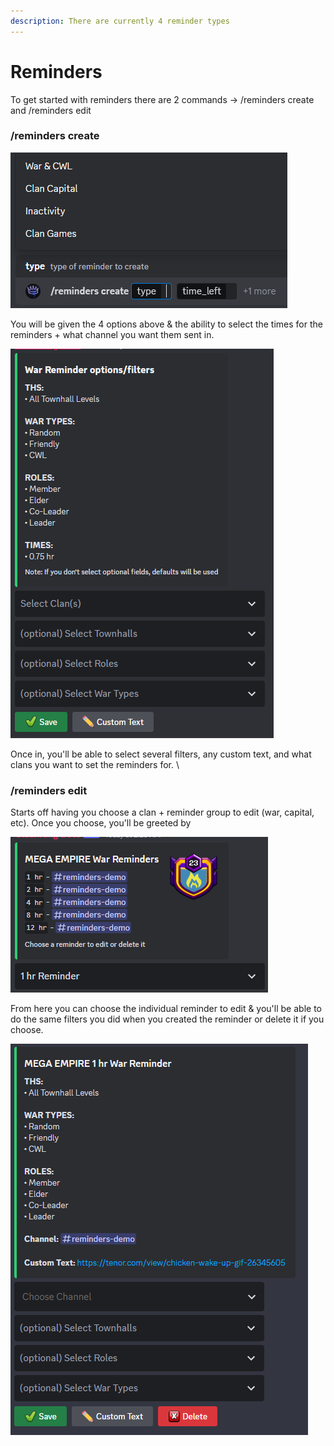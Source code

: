 ```yaml
---
description: There are currently 4 reminder types
---
```


# Reminders

To get started with reminders there are 2 commands -> /reminders create and /reminders edit

### /reminders create

![](../.gitbook/assets/image.png)&#x20;

You will be given the 4 options above & the ability to select the times for the reminders + what channel you want them sent in.&#x20;

![](<../.gitbook/assets/image (5).png>)

Once in, you'll be able to select several filters, any custom text, and what clans you want to set the reminders for. \


### /reminders edit

Starts off having you choose a clan + reminder group to edit (war, capital, etc). Once you choose, you'll be greeted by

![](<../.gitbook/assets/image (7).png>)

From here you can choose the individual reminder to edit & you'll be able to do the same filters you did when you created the reminder or delete it if you choose.

![](<../.gitbook/assets/image (6).png>)
